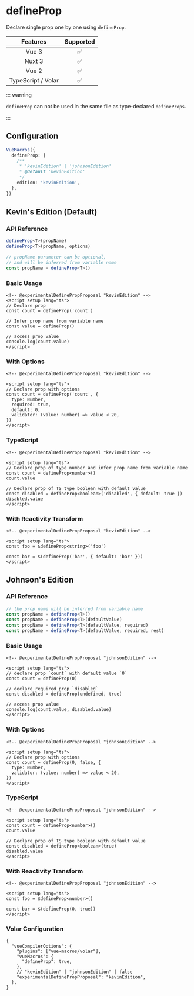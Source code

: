 # defineProp <PackageVersion name="@vue-macros/define-prop" />

<StabilityLevel level="experimental" />

Declare single prop one by one using `defineProp`.

|      Features      |     Supported      |
| :----------------: | :----------------: |
|       Vue 3        | :white_check_mark: |
|       Nuxt 3       | :white_check_mark: |
|       Vue 2        | :white_check_mark: |
| TypeScript / Volar | :white_check_mark: |

::: warning

`defineProp` can not be used in the same file as type-declared `defineProps`.

:::

## Configuration

```ts
VueMacros({
  defineProp: {
    /**
     * 'kevinEdition' | 'johnsonEdition'
     * @default 'kevinEdition'
     */
    edition: 'kevinEdition',
  },
})
```

## Kevin's Edition (Default)

### API Reference

```ts
defineProp<T>(propName)
defineProp<T>(propName, options)

// propName parameter can be optional,
// and will be inferred from variable name
const propName = defineProp<T>()
```

### Basic Usage

```vue twoslash
<!-- @experimentalDefinePropProposal "kevinEdition" -->
<script setup lang="ts">
// Declare prop
const count = defineProp('count')

// Infer prop name from variable name
const value = defineProp()

// access prop value
console.log(count.value)
</script>
```

### With Options

```vue twoslash
<!-- @experimentalDefinePropProposal "kevinEdition" -->

<script setup lang="ts">
// Declare prop with options
const count = defineProp('count', {
  type: Number,
  required: true,
  default: 0,
  validator: (value: number) => value < 20,
})
</script>
```

### TypeScript

```vue twoslash
<!-- @experimentalDefinePropProposal "kevinEdition" -->

<script setup lang="ts">
// Declare prop of type number and infer prop name from variable name
const count = defineProp<number>()
count.value

// Declare prop of TS type boolean with default value
const disabled = defineProp<boolean>('disabled', { default: true })
disabled.value
</script>
```

### With Reactivity Transform

```vue
<!-- @experimentalDefinePropProposal "kevinEdition" -->

<script setup lang="ts">
const foo = $defineProp<string>('foo')

const bar = $(defineProp('bar', { default: 'bar' }))
</script>
```

## Johnson's Edition

### API Reference

```ts
// the prop name will be inferred from variable name
const propName = defineProp<T>()
const propName = defineProp<T>(defaultValue)
const propName = defineProp<T>(defaultValue, required)
const propName = defineProp<T>(defaultValue, required, rest)
```

### Basic Usage

```vue twoslash
<!-- @experimentalDefinePropProposal "johnsonEdition" -->

<script setup lang="ts">
// declare prop `count` with default value `0`
const count = defineProp(0)

// declare required prop `disabled`
const disabled = defineProp(undefined, true)

// access prop value
console.log(count.value, disabled.value)
</script>
```

### With Options

```vue twoslash
<!-- @experimentalDefinePropProposal "johnsonEdition" -->

<script setup lang="ts">
// Declare prop with options
const count = defineProp(0, false, {
  type: Number,
  validator: (value: number) => value < 20,
})
</script>
```

### TypeScript

```vue twoslash
<!-- @experimentalDefinePropProposal "johnsonEdition" -->

<script setup lang="ts">
const count = defineProp<number>()
count.value

// Declare prop of TS type boolean with default value
const disabled = defineProp<boolean>(true)
disabled.value
</script>
```

### With Reactivity Transform

```vue twoslash
<!-- @experimentalDefinePropProposal "johnsonEdition" -->

<script setup lang="ts">
const foo = $defineProp<number>()

const bar = $(defineProp(0, true))
</script>
```

### Volar Configuration

```jsonc {3,5} [tsconfig.json]
{
  "vueCompilerOptions": {
    "plugins": ["vue-macros/volar"],
    "vueMacros": {
      "defineProp": true,
    },
    // "kevinEdition" | "johnsonEdition" | false
    "experimentalDefinePropProposal": "kevinEdition",
  },
}
```

